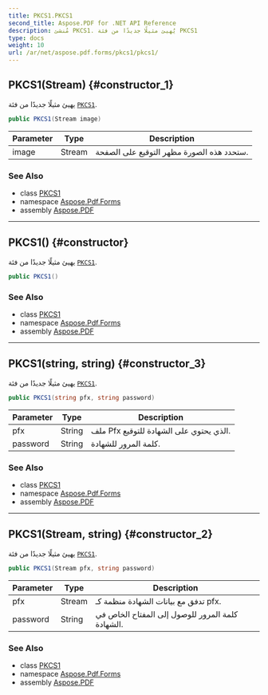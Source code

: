 ```yaml
---
title: PKCS1.PKCS1
second_title: Aspose.PDF for .NET API Reference
description: مُنشئ PKCS1. يُهيئ مثيلًا جديدًا من فئة PKCS1
type: docs
weight: 10
url: /ar/net/aspose.pdf.forms/pkcs1/pkcs1/
---
```

## PKCS1(Stream) {#constructor_1}

يهيئ مثيلًا جديدًا من فئة [`PKCS1`](../).

```csharp
public PKCS1(Stream image)
```

| Parameter | Type | Description |
| --- | --- | --- |
| image | Stream | ستحدد هذه الصورة مظهر التوقيع على الصفحة. |

### See Also

* class [PKCS1](../)
* namespace [Aspose.Pdf.Forms](../../../aspose.pdf.forms/)
* assembly [Aspose.PDF](../../../)

---

## PKCS1() {#constructor}

يهيئ مثيلًا جديدًا من فئة [`PKCS1`](../).

```csharp
public PKCS1()
```

### See Also

* class [PKCS1](../)
* namespace [Aspose.Pdf.Forms](../../../aspose.pdf.forms/)
* assembly [Aspose.PDF](../../../)

---

## PKCS1(string, string) {#constructor_3}

يهيئ مثيلًا جديدًا من فئة [`PKCS1`](../).

```csharp
public PKCS1(string pfx, string password)
```

| Parameter | Type | Description |
| --- | --- | --- |
| pfx | String | ملف Pfx الذي يحتوي على الشهادة للتوقيع. |
| password | String | كلمة المرور للشهادة. |

### See Also

* class [PKCS1](../)
* namespace [Aspose.Pdf.Forms](../../../aspose.pdf.forms/)
* assembly [Aspose.PDF](../../../)

---

## PKCS1(Stream, string) {#constructor_2}

يهيئ مثيلًا جديدًا من فئة [`PKCS1`](../).

```csharp
public PKCS1(Stream pfx, string password)
```

| Parameter | Type | Description |
| --- | --- | --- |
| pfx | Stream | تدفق مع بيانات الشهادة منظمة كـ pfx. |
| password | String | كلمة المرور للوصول إلى المفتاح الخاص في الشهادة. |

### See Also

* class [PKCS1](../)
* namespace [Aspose.Pdf.Forms](../../../aspose.pdf.forms/)
* assembly [Aspose.PDF](../../../)